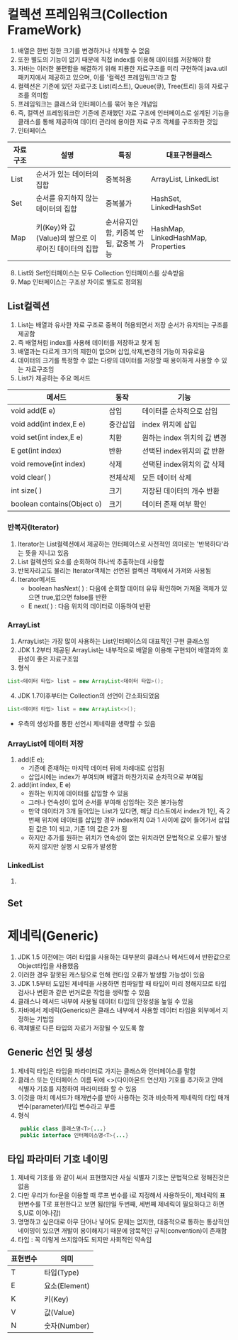 # 컬렉션 프레임워크(Collection FrameWork)

1. 배열은 한번 정한 크기를 변경하거나 삭제할 수 없음
2. 또한 별도의 기능이 없기 때문에 직접 index를 이용해 데이터를 저장해야 함
3. 자바는 이러한 불편함을 해결하기 위해 피룡한 자료구조를 미리 구현하여 java.util 패키지에서 제공하고 있으며, 이를 '컬렉션 프레임워크'라고 함
4. 컬렉션은 기존에 있던 자료구조 List(리스트), Queue(큐), Tree(트리) 등의 자료구조를 의미함
5. 프레임워크는 클래스와 인터페이스를 묶어 놓은 개념임
6. 즉, 컬렉션 프레임워크란 기존에 존재했던 자료 구조에 인터페이스로 설계된 기능을 클래스를 통해 제공하여 데이터 관리에 용이한 자료 구조 객체를 구조화한 것임
7. 인터페이스

|자료구조|설명|특징|대표구현클래스|
|---|---|---|---|
|List|순서가 있는 데이터의 집합|중복허용|ArrayList, LinkedList|
|Set|순서를 유지하지 않는 데이터의 집합|중복불가|HashSet, LinkedHashSet|
|Map|키(Key)와 값(Value)의 쌍으로 이루어진 데이터의 집합|순서유지안함, 키중복 안됨, 값중복 가능|HashMap, LinkedHashMap, Properties|
8. List와 Set인터페이스는 모두 Collection 인터페이스를 상속받음
9. Map 인터페이스는 구조상 차이로 별도로 정의됨

## List컬렉션

1. List는 배열과 유사한 자료 구조로 중복이 허용되면서 저장 순서가 유지되는 구조를 제공함
2. 즉 배열처럼 index를 사용해 데이터를 저장하고 찾게 됨
3. 배열과는 다르게 크기의 제한이 없으며 삽입,삭제,변경의 기능이 자유로움
4. 데이터의 크기를 특정할 수 없는 다량의 데이터를 저장할 때 용이하게 사용할 수 있는 자료구조임
5. List가 제공하는 주요 메서드

|메서드|동작|기능|
|---|---|---|
|void add(E e)|삽입|데이터를 순차적으로 삽입|
|void add(int index,E e)|중간삽입|index 위치에 삽입|
|void set(int index,E e)|치환|원하는 index 위치의 값 변경|
|E get(int index)|반환|선택된 index위치의 값 반환|
|void remove(int index)|삭제|선택된 index위치의 값 삭제|
|void clear( )|전체삭제|모든 데이터 삭제|
|int size( )|크기|저장된 데이터의 개수 반환|
|boolean contains(Object o)|크기|데이터 존재 여부 확인|

### 반복자(Iterator)

1. Iterator는 List컬렉션에서 제공하는 인터페이스로 사전적인 의미로는 '반복하다'라는 뜻을 지니고 있음
2. List 컬렉션의 요소를 순회하여 하나씩 추출하는데 사용함
3. 반복자라고도 불리는 Iterator객체는 선언된 컬렉션 객체에서 가져와 사용됨
4. Iterator메서드
    - boolean hasNext( ) : 다음에 순회할 데이터 유뮤 확인하며 가져올 객체가 있으면 true,없으면 false를 반환
    - E next( ) : 다음 위치의 데이터로 이동하여 반환

### ArrayList

1. ArrayList는 가장 많이 사용하는 List인터페이스의 대표적인 구현 클래스임
2. JDK 1.2부터 제공된 ArrayList는 내부적으로 배열을 이용해 구현되어 배열과의 호환성이 좋은 자료구조임
3. 형식
```java
List<데이터 타입> list = new ArrayList<데이터 타입>();
```
4. JDK 1.7이후부터는 Collection의 선언이 간소화되었음
```java
List<데이터 타입> list = new ArrayList<>();
```
- 우측의 생성자를 통한 선언시 제네릭을 생략할 수 있음

### ArrayList에 데이터 저장

1. add(E e);
    - 기존에 존재하는 마지막 데이터 뒤에 차례대로 삽입됨
    - 삽입시에는 index가 부여되며 배열과 마찬가지로 순차적으로 부여됨
2. add(int index, E e)
    - 원하는 위치에 데이터를 삽입할 수 있음
    - 그러나 연속성이 없어 순서를 부여해 삽입하는 것은 불가능함
    - 만약 데이터가 3개 들어있는 List가 있다면, 해당 리스트에서 index가 1인, 즉 2번째 위치에 데이터를 삽입할 경우 index위치 0과 1 사이에 값이 들어가서 삽입된 값은 1이 되고, 기존 1의 값은 2가 됨
    - 하지만 추가를 원하는 위치가 연속성이 없는 위치라면 문법적으로 오류가 발생하지 않지만 실행 시 오류가 발생함

### LinkedList

1. 

## Set

# 제네릭(Generic)

1. JDK 1.5 이전에는 여러 타입을 사용하는 대부분의 클래스나 메서드에서 반환값으로 Object타입을 사용했음
2. 이러한 경우 잘못된 캐스팅으로 인해 런타임 오류가 발생할 가능성이 있음
3. JDK 1.5부터 도입된 제네릭을 사용하면 컴파일할 때 타입이 미리 정해지므로 타입 검사나 변환과 같은 번거로운 작업을 생략할 수 있음
4. 클래스나 메서드 내부에 사용될 데이터 타입의 안정성을 높일 수 있음
5. 자바에서 제네릭(Generics)은 클래스 내부에서 사용할 데이터 타입을 외부에서 지정하는 기법임
6. 객체별로 다른 타입의 자료가 저장될 수 있도록 함

## Generic 선언 및 생성

1. 제네릭 타입은 타입을 파라미터로 가지는 클래스와 인터페이스를 말함
2. 클래스 또는 인터페이스 이름 뒤에 <>(다이아몬드 연산자) 기호를 추가하고 안에 식별자 기호를 지정하여 파라미터화 할 수 있음
3. 이것을 마치 메서드가 매개변수를 받아 사용하는 것과 비슷하게 제네릭의 타입 매개변수(parameter)/타입 변수라고 부름
4. 형식
```java
    public class 클래스명<T>{...}
	public interface 인터페이스명<T>{...}
```

## 타입 파라미터 기호 네이밍

1. 제네릭 기호를 와 같이 써서 표현했지만 사실 식별자 기호는 문법적으로 정해진것은 없음
2. 다만 우리가 for문을 이용할 때 루프 변수를 i로 지정해서 사용하듯이, 제네릭의 표현변수를 T로 표현한다고 보면 됨(만일 두번째, 세번째 제네릭이 필요하다고 하면 S,U로 이어나감)
3. 명명하고 싶은대로 아무 단어나 넣어도 문제는 없지만, 대중적으로 통하는 통상적인 네이밍이 있으면 
개발이 용이해지기 때문에 암묵적인 규칙(convention)이 존재함
4. 타입 : 꼭 이렇게 쓰지않아도 되지만 사회적인 약속임

|표현변수|의미|
|---|---|
| T |타입(Type)|
| E |요소(Element)|
| K |키(Key)|
| V |값(Value)|
| N |숫자(Number)|

